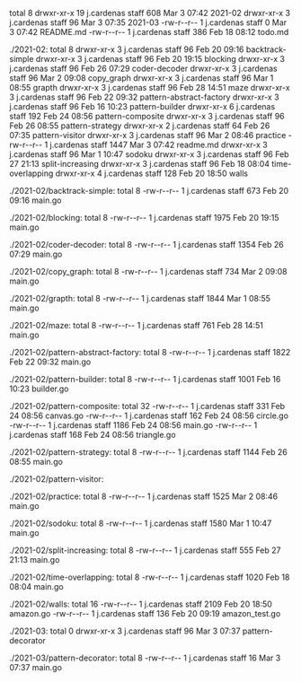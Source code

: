 total 8
drwxr-xr-x  19 j.cardenas  staff  608 Mar  3 07:42 2021-02
drwxr-xr-x   3 j.cardenas  staff   96 Mar  3 07:35 2021-03
-rw-r--r--   1 j.cardenas  staff    0 Mar  3 07:42 README.md
-rw-r--r--   1 j.cardenas  staff  386 Feb 18 08:12 todo.md

./2021-02:
total 8
drwxr-xr-x  3 j.cardenas  staff    96 Feb 20 09:16 backtrack-simple
drwxr-xr-x  3 j.cardenas  staff    96 Feb 20 19:15 blocking
drwxr-xr-x  3 j.cardenas  staff    96 Feb 26 07:29 coder-decoder
drwxr-xr-x  3 j.cardenas  staff    96 Mar  2 09:08 copy_graph
drwxr-xr-x  3 j.cardenas  staff    96 Mar  1 08:55 grapth
drwxr-xr-x  3 j.cardenas  staff    96 Feb 28 14:51 maze
drwxr-xr-x  3 j.cardenas  staff    96 Feb 22 09:32 pattern-abstract-factory
drwxr-xr-x  3 j.cardenas  staff    96 Feb 16 10:23 pattern-builder
drwxr-xr-x  6 j.cardenas  staff   192 Feb 24 08:56 pattern-composite
drwxr-xr-x  3 j.cardenas  staff    96 Feb 26 08:55 pattern-strategy
drwxr-xr-x  2 j.cardenas  staff    64 Feb 26 07:35 pattern-visitor
drwxr-xr-x  3 j.cardenas  staff    96 Mar  2 08:46 practice
-rw-r--r--  1 j.cardenas  staff  1447 Mar  3 07:42 readme.md
drwxr-xr-x  3 j.cardenas  staff    96 Mar  1 10:47 sodoku
drwxr-xr-x  3 j.cardenas  staff    96 Feb 27 21:13 split-increasing
drwxr-xr-x  3 j.cardenas  staff    96 Feb 18 08:04 time-overlapping
drwxr-xr-x  4 j.cardenas  staff   128 Feb 20 18:50 walls

./2021-02/backtrack-simple:
total 8
-rw-r--r--  1 j.cardenas  staff  673 Feb 20 09:16 main.go

./2021-02/blocking:
total 8
-rw-r--r--  1 j.cardenas  staff  1975 Feb 20 19:15 main.go

./2021-02/coder-decoder:
total 8
-rw-r--r--  1 j.cardenas  staff  1354 Feb 26 07:29 main.go

./2021-02/copy_graph:
total 8
-rw-r--r--  1 j.cardenas  staff  734 Mar  2 09:08 main.go

./2021-02/grapth:
total 8
-rw-r--r--  1 j.cardenas  staff  1844 Mar  1 08:55 main.go

./2021-02/maze:
total 8
-rw-r--r--  1 j.cardenas  staff  761 Feb 28 14:51 main.go

./2021-02/pattern-abstract-factory:
total 8
-rw-r--r--  1 j.cardenas  staff  1822 Feb 22 09:32 main.go

./2021-02/pattern-builder:
total 8
-rw-r--r--  1 j.cardenas  staff  1001 Feb 16 10:23 builder.go

./2021-02/pattern-composite:
total 32
-rw-r--r--  1 j.cardenas  staff   331 Feb 24 08:56 canvas.go
-rw-r--r--  1 j.cardenas  staff   162 Feb 24 08:56 circle.go
-rw-r--r--  1 j.cardenas  staff  1186 Feb 24 08:56 main.go
-rw-r--r--  1 j.cardenas  staff   168 Feb 24 08:56 triangle.go

./2021-02/pattern-strategy:
total 8
-rw-r--r--  1 j.cardenas  staff  1144 Feb 26 08:55 main.go

./2021-02/pattern-visitor:

./2021-02/practice:
total 8
-rw-r--r--  1 j.cardenas  staff  1525 Mar  2 08:46 main.go

./2021-02/sodoku:
total 8
-rw-r--r--  1 j.cardenas  staff  1580 Mar  1 10:47 main.go

./2021-02/split-increasing:
total 8
-rw-r--r--  1 j.cardenas  staff  555 Feb 27 21:13 main.go

./2021-02/time-overlapping:
total 8
-rw-r--r--  1 j.cardenas  staff  1020 Feb 18 08:04 main.go

./2021-02/walls:
total 16
-rw-r--r--  1 j.cardenas  staff  2109 Feb 20 18:50 amazon.go
-rw-r--r--  1 j.cardenas  staff   136 Feb 20 09:19 amazon_test.go

./2021-03:
total 0
drwxr-xr-x  3 j.cardenas  staff  96 Mar  3 07:37 pattern-decorator

./2021-03/pattern-decorator:
total 8
-rw-r--r--  1 j.cardenas  staff  16 Mar  3 07:37 main.go
